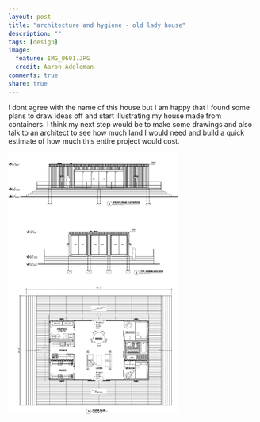 ```yaml
---
layout: post
title: "architecture and hygiene - old lady house"
description: ""
tags: [design]
image:
  feature: IMG_0601.JPG
  credit: Aaron Addleman
comments: true
share: true
---
```



<p style="text-align: left;">I dont agree with the name of this house but I am happy that I found some plans to draw ideas off and start illustrating my house made from containers. I think my next step would be to make some drawings and also talk to an architect to see how much land I would need and build a quick estimate of how much this entire project would cost.</p>
<a href="http://www.architectureandhygiene.com/oldLadyHouse/oldLadyHouse_main.html"><img class="alignnone" src="/assets/files/oldladyhouse_dwg.gif" alt="container house plans" width="342" height="528" href="/assets/files/oldladyhouse_dwg.gif"></a>
